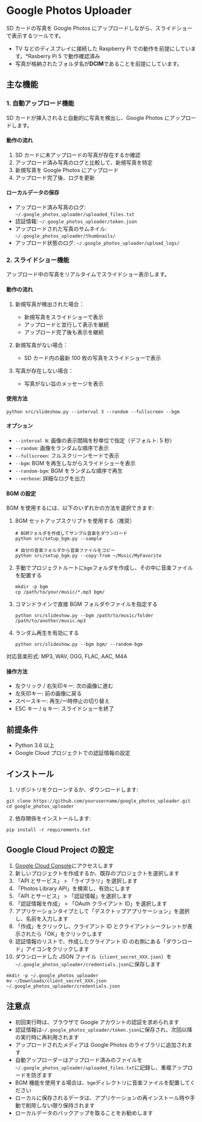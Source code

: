 # Google Photos Uploader

SD カードの写真を Google Photos にアップロードしながら、スライドショーで表示するツールです。
- TV などのディスプレイに接続した Raspberry Pi での動作を前提にしています。\*Rasberry Pi 5 で動作確認済み
- 写真が格納されたフォルダ名が**DCIM**であることを前提にしています。

## 主な機能

### 1. 自動アップロード機能

SD カードが挿入されると自動的に写真を検出し、Google Photos にアップロードします。

#### 動作の流れ

1. SD カードに未アップロードの写真が存在するか確認
2. アップロード済み写真のログと比較して、新規写真を特定
3. 新規写真を Google Photos にアップロード
4. アップロード完了後、ログを更新

#### ローカルデータの保存

- アップロード済み写真のログ: `~/.google_photos_uploader/uploaded_files.txt`
- 認証情報: `~/.google_photos_uploader/token.json`
- アップロードされた写真のサムネイル: `~/.google_photos_uploader/thumbnails/`
- アップロード状態のログ: `~/.google_photos_uploader/upload_logs/`

### 2. スライドショー機能

アップロード中の写真をリアルタイムでスライドショー表示します。

#### 動作の流れ

1. 新規写真が検出された場合：

   - 新規写真をスライドショーで表示
   - アップロードと並行して表示を継続
   - アップロード完了後も表示を継続

2. 新規写真がない場合：

   - SD カード内の最新 100 枚の写真をスライドショーで表示

3. 写真が存在しない場合：
   - 写真がない旨のメッセージを表示

#### 使用方法

```
python src/slideshow.py --interval 3 --random --fullscreen --bgm
```

#### オプション

- `--interval N`: 画像の表示間隔を秒単位で指定（デフォルト: 5 秒）
- `--random`: 画像をランダムな順序で表示
- `--fullscreen`: フルスクリーンモードで表示
- `--bgm`: BGM を再生しながらスライドショーを表示
- `--random-bgm`: BGM をランダムな順序で再生
- `--verbose`: 詳細なログを出力

#### BGM の設定

BGM を使用するには、以下のいずれかの方法を選択できます:

1. BGM セットアップスクリプトを使用する（推奨）

   ```
   # BGMフォルダを作成してサンプル音楽をダウンロード
   python src/setup_bgm.py --sample

   # 自分の音楽フォルダから音楽ファイルをコピー
   python src/setup_bgm.py --copy-from ~/Music/MyFavorite
   ```

2. 手動でプロジェクトルートに`bgm`フォルダを作成し、その中に音楽ファイルを配置する

   ```
   mkdir -p bgm
   cp /path/to/your/music/*.mp3 bgm/
   ```

3. コマンドラインで直接 BGM フォルダやファイルを指定する

   ```
   python src/slideshow.py --bgm /path/to/music/folder /path/to/another/music.mp3
   ```

4. ランダム再生を有効にする
   ```
   python src/slideshow.py --bgm bgm/ --random-bgm
   ```

対応音楽形式: MP3, WAV, OGG, FLAC, AAC, M4A

#### 操作方法

- 左クリック / 右矢印キー: 次の画像に進む
- 左矢印キー: 前の画像に戻る
- スペースキー: 再生/一時停止の切り替え
- ESC キー / q キー: スライドショーを終了

## 前提条件

- Python 3.6 以上
- Google Cloud プロジェクトでの認証情報の設定

## インストール

1. リポジトリをクローンするか、ダウンロードします:

```
git clone https://github.com/yourusername/google_photos_uploader.git
cd google_photos_uploader
```

2. 依存関係をインストールします:

```
pip install -r requirements.txt
```

## Google Cloud Project の設定

1. [Google Cloud Console](https://console.cloud.google.com/)にアクセスします
2. 新しいプロジェクトを作成するか、既存のプロジェクトを選択します
3. 「API とサービス」 > 「ライブラリ」を選択します
4. 「Photos Library API」を検索し、有効にします
5. 「API とサービス」 > 「認証情報」を選択します
6. 「認証情報を作成」 > 「OAuth クライアント ID」を選択します
7. アプリケーションタイプとして「デスクトップアプリケーション」を選択し、名前を入力します
8. 「作成」をクリックし、クライアント ID とクライアントシークレットが表示されたら「OK」をクリックします
9. 認証情報のリストで、作成したクライアント ID の右側にある「ダウンロード」アイコンをクリックします
10. ダウンロードした JSON ファイル（`client_secret_XXX.json`）を`~/.google_photos_uploader/credentials.json`に保存します

```
mkdir -p ~/.google_photos_uploader
mv ~/Downloads/client_secret_XXX.json ~/.google_photos_uploader/credentials.json
```

## 注意点

- 初回実行時は、ブラウザで Google アカウントの認証を求められます
- 認証情報は`~/.google_photos_uploader/token.json`に保存され、次回以降の実行時に再利用されます
- アップロードされたメディアは Google Photos のライブラリに追加されます
- 自動アップローダーはアップロード済みのファイルを`~/.google_photos_uploader/uploaded_files.txt`に記録し、重複アップロードを防ぎます
- BGM 機能を使用する場合は、`bgm`ディレクトリに音楽ファイルを配置してください
- ローカルに保存されるデータは、アプリケーションの再インストール時や手動で削除しない限り保持されます
- ローカルデータのバックアップを取ることをお勧めします
